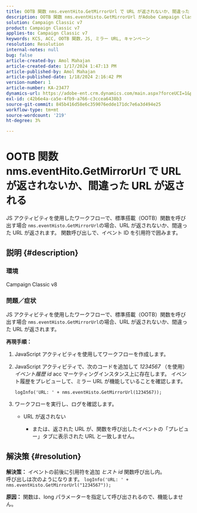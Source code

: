 ```yaml
---
title: OOTB 関数 nms.eventHito.GetMirrorUrl で URL が返されないか、間違った URL が返される
description: OOTB 関数 nms.eventHisto.GetMirrorUrl がAdobe Campaign Classicで URL を返さない問題を修正する方法を説明します。
solution: Campaign Classic v7
product: Campaign Classic v7
applies-to: Campaign Classic v7
keywords: KCS, ACC, OOTB 関数，JS, ミラー URL, キャンペーン
resolution: Resolution
internal-notes: null
bug: false
article-created-by: Amol Mahajan
article-created-date: 1/17/2024 1:47:13 PM
article-published-by: Amol Mahajan
article-published-date: 1/18/2024 2:16:42 PM
version-number: 1
article-number: KA-23477
dynamics-url: https://adobe-ent.crm.dynamics.com/main.aspx?forceUCI=1&pagetype=entityrecord&etn=knowledgearticle&id=abb008e9-3eb5-ee11-a569-6045bd006295
exl-id: c42b6e4a-ca5e-4fb9-a766-c3ccea6438b3
source-git-commit: 845b416d58e6c359076edde171dc7e6a3d494e25
workflow-type: tm+mt
source-wordcount: '219'
ht-degree: 3%

---
```


# OOTB 関数 nms.eventHito.GetMirrorUrl で URL が返されないか、間違った URL が返される


JS アクティビティを使用したワークフローで、標準搭載（OOTB）関数を呼び出す場合 `nms.eventHisto.GetMirrorUrl`の場合、URL が返されないか、間違った URL が返されます。 関数呼び出しで、イベント ID を引用符で囲みます。

## 説明 {#description}


### <b>環境</b>

Campaign Classic v8



### <b>問題／症状</b>

JS アクティビティを使用したワークフローで、標準搭載（OOTB）関数を呼び出す場合 `nms.eventHisto.GetMirrorUrl`の場合、URL が返されないか、間違った URL が返されます。

<b>再現手順：</b>

1. JavaScript アクティビティを使用してワークフローを作成します。


2. JavaScript アクティビティで、次のコードを追加して *1234567* （を使用） *イベント履歴 id* acc マーケティングインスタンス上に存在します。 イベント履歴をプレビューして、ミラー URL が機能していることを確認します。



   `logInfo('URL: ' + nms.eventHisto.GetMirrorUrl(1234567));`


3. ワークフローを実行し、ログを確認します。

   - URL が返されない




      - または、返された URL が、関数を呼び出したイベントの「プレビュー」タブに表示された URL と一致しません。



## 解決策 {#resolution}

<b>解決策：</b>
イベントの前後に引用符を追加 *ヒスト id* 関数呼び出し内。
<br>呼び出しは次のようになります。
`logInfo('URL: ' + nms.eventHisto.GetMirrorUrl("1234567"));`

<b>原因：</b>
関数は、long パラメーターを指定して呼び出されるので、機能しません。
